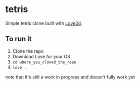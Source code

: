 # tetris

Simple tetris clone built with [Love2d](https://love2d.org/).

## To run it

1. Clone the repo
2. Download Love for your OS
3. `cd where_you_cloned_the_repo`
4. `love .`

note that it's still a work in progress and doesn't fully work yet
